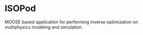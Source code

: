 ISOPod
=====

MOOSE based application for performing inverse optimization on multiphysics modeling and simulation.